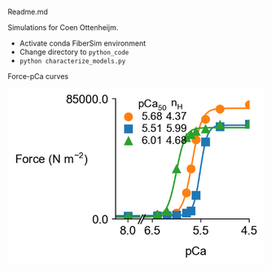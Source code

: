 Readme.md

Simulations for Coen Ottenheijm.

+ Activate conda FiberSim environment
+ Change directory to `python_code`
+ `python characterize_models.py`

Force-pCa curves

<img src="simulations/a/sim_data/c/pCa_length_control/sim_output/force_pCa.png">

